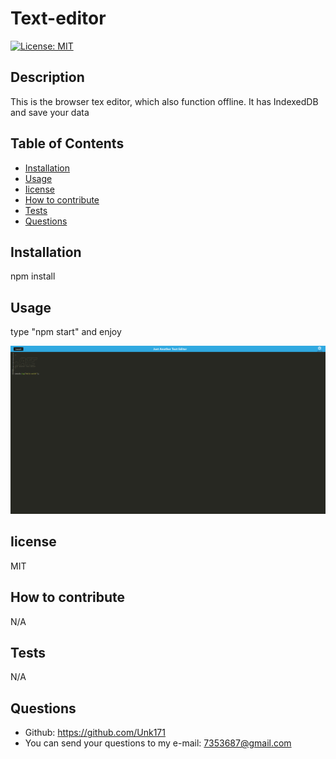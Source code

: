 # Text-editor
  [![License: MIT](https://img.shields.io/badge/License-MIT-yellow.svg)](https://opensource.org/licenses/MIT)
  ## Description
  This is the browser tex editor, which also function offline. It has IndexedDB and save your data
  ## Table of Contents
- [Installation](#installation)
- [Usage](#usage)
- [Iicense](#Iicense)
- [How to contribute](#how-to-contribute)
- [Tests](#tests)
- [Questions](#questions)
## Installation
npm install
## Usage
type "npm start" and enjoy

  ![Screenshot](assets/images/screenshot19.png)
## Iicense
MIT
## How to contribute
N/A
## Tests
N/A
## Questions
* Github: https://github.com/Unk171
* You can send your questions to my e-mail: 7353687@gmail.com
  